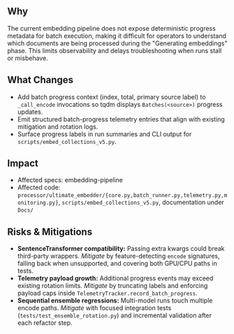 ## Why
The current embedding pipeline does not expose deterministic progress metadata for batch execution, making it difficult for operators to understand which documents are being processed during the "Generating embeddings" phase. This limits observability and delays troubleshooting when runs stall or misbehave.

## What Changes
- Add batch progress context (index, total, primary source label) to `_call_encode` invocations so tqdm displays `Batches(<source>)` progress updates.
- Emit structured batch-progress telemetry entries that align with existing mitigation and rotation logs.
- Surface progress labels in run summaries and CLI output for `scripts/embed_collections_v5.py`.

## Impact
- Affected specs: embedding-pipeline
- Affected code: `processor/ultimate_embedder/{core.py,batch_runner.py,telemetry.py,monitoring.py}`, `scripts/embed_collections_v5.py`, documentation under `Docs/`

## Risks & Mitigations
- **SentenceTransformer compatibility:** Passing extra kwargs could break third-party wrappers. *Mitigate* by feature-detecting `encode` signatures, falling back when unsupported, and covering both GPU/CPU paths in tests.
- **Telemetry payload growth:** Additional progress events may exceed existing rotation limits. *Mitigate* by truncating labels and enforcing payload caps inside `TelemetryTracker.record_batch_progress`.
- **Sequential ensemble regressions:** Multi-model runs touch multiple encode paths. *Mitigate* with focused integration tests (`tests/test_ensemble_rotation.py`) and incremental validation after each refactor step.
